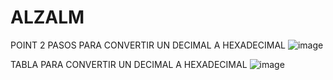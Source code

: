 # ALZALM
POINT 2
PASOS PARA CONVERTIR UN DECIMAL A HEXADECIMAL
![image](https://github.com/DaniArias7/ALZALM/assets/129128034/4b2f6d41-e596-4a86-99a2-6256942578e8)

TABLA PARA CONVERTIR UN DECIMAL A HEXADECIMAL
![image](https://github.com/DaniArias7/ALZALM/assets/129128034/99396578-3d33-4ef1-8e11-d9abbe32a363)
